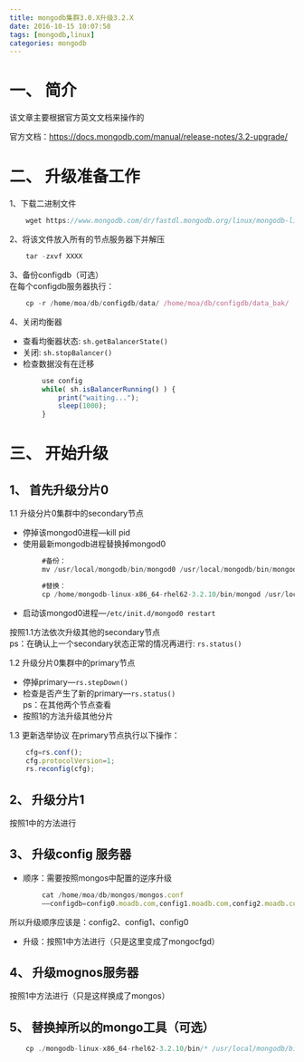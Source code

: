 ```yaml
---
title: mongodb集群3.0.X升级3.2.X
date: 2016-10-15 10:07:58
tags: [mongodb,linux]
categories: mongodb
---
```


# 一、 简介
该文章主要根据官方英文文档来操作的

官方文档：https://docs.mongodb.com/manual/release-notes/3.2-upgrade/

# 二、 升级准备工作
1、下载二进制文件  
```js
    wget https://www.mongodb.com/dr/fastdl.mongodb.org/linux/mongodb-linux-x86_64-rhel62-3.2.10.tgz
```
2、将该文件放入所有的节点服务器下并解压
```js
    tar -zxvf XXXX
```

<!-- more -->

3、备份configdb（可选）  
在每个configdb服务器执行：
```js
    cp -r /home/moa/db/configdb/data/ /home/moa/db/configdb/data_bak/
```
4、关闭均衡器
* 查看均衡器状态: `sh.getBalancerState()`
* 关闭: `sh.stopBalancer()`
* 检查数据没有在迁移
```js
        use config
        while( sh.isBalancerRunning() ) {
            print("waiting...");
            sleep(1000);
        }
```

# 三、 开始升级  
## 1、 首先升级分片0  
1.1 升级分片0集群中的secondary节点
* 停掉该mongod0进程—kill pid
* 使用最新mongodb进程替换掉mongod0  
```js
        #备份：
        mv /usr/local/mongodb/bin/mongod0 /usr/local/mongodb/bin/mongod0.bak  

        #替换：
        cp /home/mongodb-linux-x86_64-rhel62-3.2.10/bin/mongod /usr/local/mongodb/bin/mongod0
```
* 启动该mongod0进程—`/etc/init.d/mongod0 restart`

按照1.1方法依次升级其他的secondary节点  
ps：在确认上一个secondary状态正常的情况再进行: `rs.status()`

1.2 升级分片0集群中的primary节点
* 停掉primary—`rs.stepDown()`
* 检查是否产生了新的primary—`rs.status()`  
ps：在其他两个节点查看
* 按照1的方法升级其他分片

1.3 更新选举协议
在primary节点执行以下操作：
```js
    cfg=rs.conf();
    cfg.protocolVersion=1;
    rs.reconfig(cfg);
```

## 2、 升级分片1  
按照1中的方法进行

## 3、 升级config 服务器
* 顺序：需要按照mongos中配置的逆序升级
```js
        cat /home/moa/db/mongos/mongos.conf
        ——configdb=config0.moadb.com,config1.moadb.com,config2.moadb.com
```
所以升级顺序应该是：config2、config1、config0

* 升级：按照1中方法进行（只是这里变成了mongocfgd）

## 4、 升级mognos服务器  
按照1中方法进行（只是这样换成了mongos）

## 5、 替换掉所以的mongo工具（可选）
```js
    cp ./mongodb-linux-x86_64-rhel62-3.2.10/bin/* /usr/local/mongodb/bin/
```
